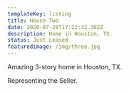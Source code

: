 ```yaml
---
templateKey: listing
title: House Two
date: 2020-07-28T17:22:32.302Z
description: Home in Houston, TX.
status: Just Leased
featuredimage: /img/three.jpg
---
```

Amazing 3-story home in Houston, TX.

Representing the Seller.